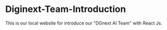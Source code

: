 # Diginext-Team-Introduction
This is our local website for introduce our "DGnext AI Team" with React Js.

